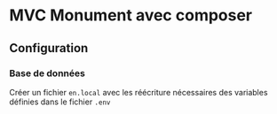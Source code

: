 # MVC Monument avec composer

## Configuration

### Base de données

Créer un fichier `en.local` avec les réécriture nécessaires des variables définies dans le fichier `.env`
